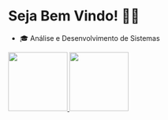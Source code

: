 # Seja Bem Vindo! 👨‍💻

- 🎓 Análise e Desenvolvimento de Sistemas

<div style="display: inline_block">
    <a href="https://github.com/Alexandre752">
    <img height="120em" src="https://github-readme-stats.vercel.app/api?username=Alexandre752&show_icons=true&theme=gotham&https://github.com/Alexandre752/github-readme-stats)">
     <img height="120em" src="https://github-readme-stats.vercel.app/api/top-langs/?username=Alexandre752&layout=compact&theme=gotham&https://github.com/Alexandre752/github-readme-stats)">
</div>




